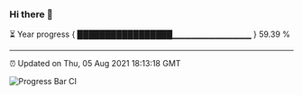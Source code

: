 ### Hi there 👋

⏳ Year progress { █████████████████▁▁▁▁▁▁▁▁▁▁▁▁▁ } 59.39 %

---

⏰ Updated on Thu, 05 Aug 2021 18:13:18 GMT

![Progress Bar CI](https://github.com/liununu/liununu/workflows/Progress%20Bar%20CI/badge.svg)
